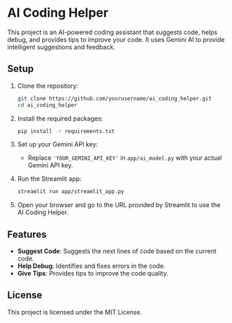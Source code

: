 # AI Coding Helper

This project is an AI-powered coding assistant that suggests code, helps debug, and provides tips to improve your code. It uses Gemini AI to provide intelligent suggestions and feedback.

## Setup

1. Clone the repository:
    ```bash
    git clone https://github.com/yourusername/ai_coding_helper.git
    cd ai_coding_helper
    ```

2. Install the required packages:
    ```bash
    pip install -r requirements.txt
    ```

3. Set up your Gemini API key:
    - Replace `'YOUR_GEMINI_API_KEY'` in `app/ai_model.py` with your actual Gemini API key.

4. Run the Streamlit app:
    ```bash
    streamlit run app/streamlit_app.py
    ```

5. Open your browser and go to the URL provided by Streamlit to use the AI Coding Helper.

## Features

- **Suggest Code**: Suggests the next lines of code based on the current code.
- **Help Debug**: Identifies and fixes errors in the code.
- **Give Tips**: Provides tips to improve the code quality.

## License

This project is licensed under the MIT License.
